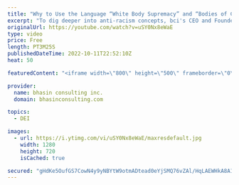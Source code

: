 ```yaml
---
title: "Why to Use the Language “White Body Supremacy” and “Bodies of Culture”"
excerpt: "To dig deeper into anti-racism concepts, bci's CEO and Founder Ritu Bhasin hosted a conversation with a very special guest —  Resmaa Menakem, MSW, LICSW, SEP. He is the author of the New York Times bestseller My Grandma’s Hands as well as The Quaking of America: An Embodied Guide to Navigating Our Nation’s"
originalUrl: https://youtube.com/watch?v=uSY0Nx8eWaE
type: video
price: Free
length: PT3M25S
publishedDateTime: 2022-10-11T22:52:10Z
heat: 50

featuredContent: "<iframe width=\"800\" height=\"500\" frameborder=\"0\" src=\"https://www.youtube.com/embed/uSY0Nx8eWaE\" allow=\"accelerometer; autoplay; encrypted-media; gyroscope; picture-in-picture\" allowfullscreen></iframe>"

provider:
  name: bhasin consulting inc.
  domain: bhasinconsulting.com

topics:
  - DEI

images:
  - url: https://i.ytimg.com/vi/uSY0Nx8eWaE/maxresdefault.jpg
    width: 1280
    height: 720
    isCached: true

secured: "gHdKe5OufGS7CowN4y9yNBYtW9otmADtead0eYjSMQ76vZAl/HqLAEWHkA8A1KhVmaLD8ibswShUd/fLRQ22ENSHBbmUKeGbkbBph7Q7IksiYnpDuum6KAQtQ6zD8dx2JwqKxnUmCU5p8o1UjzSpF9DUNIcwS0BH2xFmlynsqJrqmGjxMVTyEujY0/0MHZ5Ge+UOBDPqYH7kG9ahgeGd4oMT4VtW9tLitw44y1NZ16ujSwdwnBX1GCAcGq+/stQWb83AKeW4/oatHW/M7UShPP89mb99L7upaka6zbv0WrE91M/TOHme67vj0hQV13t0LogQaUMKefMB8WDEpk67zcv5JYwKA5ep29q7vanmOUhCeQoevS/eov59mMPmx1fwYtNpONn3xp0GDO08Be46tQ==;xqEQXgUAGON0f1+N81jX+w=="
---
```


